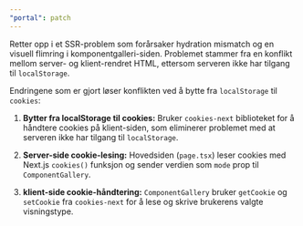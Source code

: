 ```yaml
---
"portal": patch
---
```


Retter opp i et SSR-problem som forårsaker hydration mismatch og en visuell flimring i komponentgalleri-siden. Problemet stammer fra en konflikt mellom server- og klient-rendret HTML, ettersom serveren ikke har tilgang til `localStorage`.

Endringene som er gjort løser konflikten ved å bytte fra `localStorage` til `cookies`:

1.  **Bytter fra localStorage til cookies:**
    Bruker `cookies-next` biblioteket for å håndtere cookies på klient-siden, som eliminerer problemet med at serveren ikke har tilgang til `localStorage`.

2.  **Server-side cookie-lesing:**
    Hovedsiden (`page.tsx`) leser cookies med Next.js `cookies()` funksjon og sender verdien som `mode` prop til `ComponentGallery`.

3.  **klient-side cookie-håndtering:**
    `ComponentGallery` bruker `getCookie` og `setCookie` fra `cookies-next` for å lese og skrive brukerens valgte visningstype.
